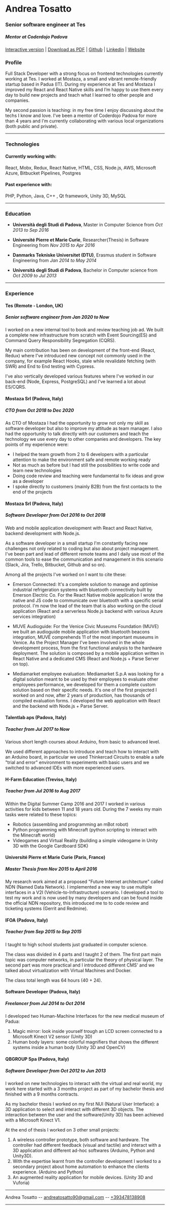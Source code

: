 # Andrea Tosatto

### Senior software engineer at Tes

##### Mentor at Coderdojo Padova

[Interactive version](https://tosat.to/git-resume) | [Download as PDF](https://tosat.to/resume.pdf) | [Github](https://github.com/andtos90) | [Linkedin](https://it.linkedin.com/in/tosattoandrea/en) | [Website](https://tosat.to/)

### Profile

Full Stack Developer with a strong focus on frontend technologies currently working at Tes.
I worked at Mostaza, a small and vibrant remote-friendly startup based in Padua (IT). During my experience at Tes and Mostaza I improved my React and React Native skills and I’m happy to use them every day to build new projects and teach what I learned to other people and companies.

My second passion is teaching: in my free time I enjoy discussing about the techs I know and love. I've been a mentor of Coderdojo Padova for more than 4 years and I'm currently collaborating with various local organizations (both public and private).

---

### Technologies

#### Currently working with:

React, Mobx, Redux, React Native, HTML, CSS, Node.js, AWS, Microsoft Azure, Bitbucket Pipelines, Postgres

#### Past experience with:

PHP, Python, Java, C++ , Qt framework, Unity 3D, MySQL

---

### Education

- **Università degli Studi di Padova**, Master in Computer Science from _Oct 2013 to Sep 2016_

- **Université Pierre et Marie Curie**, Researcher(Thesis) in Software Engineering from _Nov 2015 to Apr 2016_

- **Danmarks Tekniske Universitet (DTU)**, Erasmus student in Software Engineering from _Jan 2014 to May 2014_

- **Università degli Studi di Padova**, Bachelor in Computer science from _Oct 2009 to Jul 2013_

---

### Experience

#### Tes (Remote - London, UK)

##### _Senior software engineer_ from **Jan 2020 to Now**

I worked on a new internal tool to book and review teaching job ad. We built a complete new infrastructure from scratch with Event Sourcing(ES) and Command Query Responsibility Segregation (CQRS).

My main contribution has been on development of the front-end (React, Redux) where I've introduced new concept not commonly used in the company, for example React Hooks, stale while revalidate fetching (with SWR) and End to End testing with Cypress.

I've also vertically developed various features where I've worked in our back-end (Node, Express, PostgreSQL) and I've learned a lot about ES/CQRS.

#### Mostaza Srl (Padova, Italy)

##### _CTO_ from **Oct 2018 to Dec 2020**

As CTO of Mostaza I had the opportunity to grow not only my skill as software developer but also to improve my attitude as team manager. I also had the opportunity to talk directly with our customers and teach the technology we use every day to other companies and developers. The key points of my experience were:

- I helped the team growth from 2 to 6 developers with a particular attention to make the environment safe and remote working ready
- Not as much as before but I had still the possibilities to write code and learn new technologies
- Doing code review and teaching were fundamental to fix ideas and grow as a developer
- I spoke directly to customers (mainly B2B) from the first contacts to the end of the projects

#### Mostaza Srl (Padova, Italy)

##### _Software Developer_ from **Oct 2016 to Oct 2018**

Web and mobile application development with React and React Native, backend development with Node.js.

As a software developer in a small startup I'm constantly facing new challenges not only related to coding but also about project management. I've been part and lead of different remote teams and I daily use most of the common tools to ease the communication and management in this scenario (Slack, Jira, Trello, Bitbucket, Github and so on).

Among all the projects I've worked on I want to cite these:

- Emerson Connected:
  It's a complete solution to manage and optimise industrial refrigeration systems with bluetooth connectivity built by Emerson Electric Co. For the React Native mobile application I wrote the native and JS code to communicate over bluetooth with a specific serial protocol. I'm now the lead of the team that is also working on the cloud application (React and a serverless Node.js backend with various Azure services integration)

- MUVE Audioguide:
  For the Venice Civic Museums Foundation (MUVE) we built an audioguide mobile application with bluetooth beacons integration, MUVE comprehends 11 of the most important museums in Venice. As the Project Manager I've been involved in the whole development process, from the first functional analysis to the hardware deployment. The solution is composed by a mobile application written in React Native and a dedicated CMS (React and Node.js + Parse Server on top).

- Mediamarket employee evaluation:
  Mediamarket S.p.A was looking for a digital solution meant to be used by their employees to evaluate other employees performance, we developed for them a complete custom solution based on their specific needs. It's one of the first projected I worked on and now, after 2 years of production, has thousands of compiled evaluation forms. I developed the web application with React and the backend with Node.js + Parse Server.

#### Talentlab aps (Padova, Italy)

##### _Teacher_ from **Jul 2017 to Now**

Various short length courses about Arduino, from basic to advanced level.

We used different approaches to introduce and teach how to interact with an Arduino board, in particular we used Thinkercad Circuits to enable a safe "trial and error" environment to experiments with basic users and we switched to advanced IDEs with more experienced users.

#### H-Farm Education (Treviso, Italy)

##### _Teacher_ from **Jul 2016 to Aug 2017**

Within the Digital Summer Camp 2016 and 2017 I worked in various activities for kids between 11 and 18 years old. During the 7 weeks my main tasks were related to these topics:

- Robotics (assembling and programming an mBot robot)
- Python programming with Minecraft (python scripting to interact with the Minecraft world)
- Videogames and Virtual Reality (building a simple videogame in Unity 3D with the Google Cardboard SDK)

#### Université Pierre et Marie Curie (Paris, France)

##### _Master Thesis_ from **Nov 2015 to April 2016**

My research work aimed at a proposed "Future Internet architecture" called NDN (Named Data Network). I implemented a new way to use multiple interfaces in a V2I (Vehicle-to-Infrastructure) scenario.
I developed a tool to test my work and is now used by many developers and can be found inside the official NDN repository, this introduced me to to code review and ticketing systems (Gerrit and Redmine).

#### IFOA (Padova, Italy)

##### _Teacher_ from **Sep 2015 to Sep 2015**

I taught to high school students just graduated in computer science.

The class was divided in 4 parts and I taught 2 of them. The first part main topic was computer networks, in particular the theory of physical layer. The second part was more practical and I introduced different CMS' and we talked about virtualization with Virtual Machines and Docker.

The class total length was 64 hours (40 + 24).

#### Software Developer (Padova, Italy)

##### _Freelancer_ from **Jul 2014 to Oct 2014**

I developed two Human-Machine Interfaces for the new medical museum of Padua:

1. Magic mirror: look inside yourself trough an LCD screen connected to a Microsoft Kinect V2 sensor (Unity 3D)
2. Human body layers: some colorful magnifiers that shows the different systems inside a human body (Unity 3D and OpenCV)

#### QBGROUP Spa (Padova, Italy)

##### _Software Developer_ from **Oct 2012 to Jun 2013**

I worked on new technologies to interact with the virtual and real world, my work here started with a 3 months project as part of my bachelor thesis and finished with a 9 months contracts.

As my bachelor thesis I worked on my first NUI (Natural User Interface): a 3D application to select and interact with different 3D objects. The interaction between the user and the software(Unity 3D) has been achieved with a Microsoft Kinect V1.

At the end of thesis I worked on 3 other small projects:

1. A wireless controller prototype, both software and hardware. The controller had different feedback (visual and tactile) and interact with a 3D application and different ad-hoc softwares (Arduino, Python and Unity3D).
2. With the expertise learnt from the controller development I worked to a secondary project about home automation to enhance the clients experience. (Arduino and Python)
3. An augmented reality application for mobile devices. (Unity 3D and Vuforia)

---

Andrea Tosatto -- [andreatosatto90@gmail.com](mailto:andreatosatto90@gmail.com) -- [+393478138908](tel:+393478138908)

---
